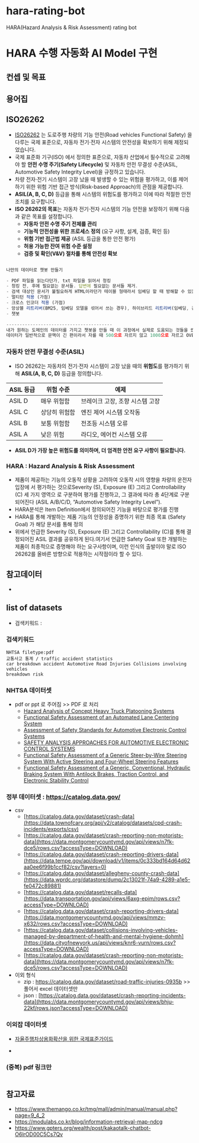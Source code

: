 # hara-rating-bot
HARA(Hazard Analysis &amp; Risk Assessment) rating bot

# HARA 수행 자동화 AI Model 구현

## 컨셉 및 목표

## 용어집

## ISO26262

- [ISO26262](https://en.wikipedia.org/wiki/ISO_26262) 는 도로주행 차량의 기능 안전(Road vehicles Functional Safety) 을 다루는 국제 표준으로, 자동차 전기·전자 시스템의 안전성을 확보하기 위해 제정되었습니다.
- 국제 표준화 기구(ISO) 에서 정의한 표준으로, 자동차 산업에서 필수적으로 고려해야 할 **안전 수명 주기(Safety Lifecycle)** 및 자동차 안전 무결성 수준(ASIL, Automotive Safety Integrity Level)을 규정하고 있습니다.
- 차량 전자·전기 시스템이 고장 났을 때 발생할 수 있는 위험을 평가하고, 이를 제어하기 위한 위험 기반 접근 방식(Risk-based Approach)의 관점을 제공합니다.
- **ASIL(A, B, C, D)** 등급을 통해 시스템의 위험도를 평가하고 이에 따라 적절한 안전 조치를 요구합니다.
- **ISO 26262의 목표**는 자동차 전기·전자 시스템의 기능 안전을 보장하기 위해 다음과 같은 목표를 설정합니다.
    - **자동차 안전 수명 주기 전체를 관리**
    - **기능적 안전성을 위한 프로세스 정의** (요구 사항, 설계, 검증, 확인 등)
    - **위험 기반 접근법 제공** (ASIL 등급을 통한 안전 평가)
    - **허용 가능한 잔여 위험 수준 설정**
    - **검증 및 확인(V&V) 절차를 통해 안전성 확보**
    

```jsx

나만의 데이터로 챗봇 만들기

- PDF 파일을 읽는다던가, txt 파일을 읽어서 청킹
- 청킹 전, 후에 필요없는 문서들. 답변에 필요없는 문서들 제거.
- 검색 대상인 문서가 불필요하게 HTML이라던가 테이블 형태라서 임베딩 할 때 방해할 수 있는 요소가 있다면 제거
- 멀티턴 적용 (가점)
- 크로스 인코더 적용 (가점)
- 앙상블 리트리버(BM25, 임베딩 모델을 섞어서 쓰는 경우), 하이브리드 리트리버(임베딩, 검색기 섞어서 쓰는 또 다른 방법)
- 챗봇

----------------------------------------
내가 원하는 도메인의 데이터를 가지고 챗봇을 만들 때 이 과정에서 실제로 도움되는 것들을 썼는가
데이터가 일반적으로 문맥이 긴 편이라서 자를 때 500으로 자르지 않고 1000으로 자르고 OVERLAP은 200으로 했다던가
```

### **자동차 안전 무결성 수준(ASIL)**

- ISO 26262는 자동차의 전기·전자 시스템이 고장 났을 때의 **위험도**를 평가하기 위해 **ASIL(A, B, C, D)** 등급을 정의합니다.

| **ASIL 등급** | **위험 수준** | **예제** |
| --- | --- | --- |
| ASIL D | 매우 위험함 | 브레이크 고장, 조향 시스템 고장 |
| ASIL C | 상당히 위험함 | 엔진 제어 시스템 오작동 |
| ASIL B | 보통 위험함 | 전조등 시스템 오류 |
| ASIL A | 낮은 위험 | 라디오, 에어컨 시스템 오류 |
- **ASIL D가 가장 높은 위험도를 의미하며, 더 엄격한 안전 요구 사항이 필요합니다.**

### HARA : Hazard Analysis & Risk Assessment

- 제품이 제공하는 기능의 오동작 상황을 고려하여 오동작 시의 영향을 차량의 운전자 입장에
서 평가하는 것으로Severity (S), Exposure (E) 그리고 Controllability (C) 세 가지 영역으
로 구분하여 평가를 진행하고, 그 결과에 따라 총 4단계로 구분되어진다 (ASIL A/B/C/D,
“Automotive Safety Integrity Level”).
- HARA분석은 Item Definition에서 정의되어진 기능을 바탕으로 평가를 진행
- HARA를 통해 개발하는 제품 기능의 안정성을 증명하기 위한 최종 목표 (Safety Goal)
가 해당 문서를 통해 정의
- 위에서 언급한 Severity (S), Exposure (E) 그리고 Controllability (C)를 통해 결정되어진 ASIL 결과를 공유하게 된다.여기서 언급한 Safety Goal 또한 개발하는 제품이 최종적으로 증명해야 하는 요구사항이며,
이런 인식의 출발이야 말로 ISO 26262를 올바른 방향으로 적용하는 시작점이라 할 수 있다.

## 참고데이터

-


## list of datasets
- 검색키워드 :
### 검색키워드
```
NHTSA filetype:pdf
교통사고 통계 / traffic accident statistics
car breakdown accident Automotive Road Injuries Collisions involving vehicles
breakdown risk

```

### NHTSA 데이터셋 
- pdf or ppt 로 주어짐 >> PDF 로 처리
  - [Hazard Analysis of Concept Heavy Truck Platooning Systems](https://www.nhtsa.gov/sites/nhtsa.gov/files/2021-06/Hazard%20Analysis%20of%20Concept%20Heavy%20Truck%20Platooning%20Systems-%20A.Svenson%20final_0.pdf)
  - [Functional Safety Assessment of an Automated Lane Centering System](https://www.nhtsa.gov/sites/nhtsa.gov/files/documents/13498a_812_573_alcsystemreport.pdf)
  - [Assessment of Safety Standards for Automotive Electronic Control Systems](https://www.nhtsa.gov/sites/nhtsa.gov/files/812285_electronicsreliabilityreport.pdf)
  - [SAFETY ANALYSIS APPROACHES FOR AUTOMOTIVE ELECTRONIC CONTROL SYSTEMS](https://www.nhtsa.gov/sites/nhtsa.gov/files/2015sae-hommes-safetyanalysisapproaches.pdf)
  - [Functional Safety Assessment of a Generic Steer-by-Wire Steering System With Active Steering and Four-Wheel Steering Features](https://www.nhtsa.gov/sites/nhtsa.gov/files/documents/13502_812576_steerbywire.pdf)
  - [Functional Safety Assessment of a Generic, Conventional, Hydraulic Braking System With Antilock Brakes, Traction Control, and Electronic Stability Control](https://www.nhtsa.gov/sites/nhtsa.gov/files/documents/13497a_812574_hydraulicbrakingsystem.pdf)

### 정부 데이터셋 : https://catalog.data.gov/ 
- csv
  - [https://catalog.data.gov/dataset/crash-data](https://data.townofcary.org/api/v2/catalog/datasets/cpd-crash-incidents/exports/csv)
  - [https://catalog.data.gov/dataset/crash-reporting-non-motorists-data](https://data.montgomerycountymd.gov/api/views/n7fk-dce5/rows.csv?accessType=DOWNLOAD)
  - [https://catalog.data.gov/dataset/crash-reporting-drivers-data](https://data.tempe.gov/api/download/v1/items/0c333bd164d64d62aa0ee6f99b1ccf82/csv?layers=0)
  - [https://catalog.data.gov/dataset/allegheny-county-crash-data](https://data.wprdc.org/datastore/dump/2c13021f-74a9-4289-a1e5-fe0472c89881)
  - [https://catalog.data.gov/dataset/recalls-data](https://data.transportation.gov/api/views/6axg-epim/rows.csv?accessType=DOWNLOAD)
  - [https://catalog.data.gov/dataset/crash-reporting-drivers-data](https://data.montgomerycountymd.gov/api/views/mmzv-x632/rows.csv?accessType=DOWNLOAD)
  - [https://catalog.data.gov/dataset/collisions-involving-vehicles-managed-by-department-of-health-and-mental-hygiene-dohmh](https://data.cityofnewyork.us/api/views/knr6-vurn/rows.csv?accessType=DOWNLOAD)
  - [https://catalog.data.gov/dataset/crash-reporting-non-motorists-data](https://data.montgomerycountymd.gov/api/views/n7fk-dce5/rows.csv?accessType=DOWNLOAD)
- 이외 형식
  - zip : https://catalog.data.gov/dataset/road-traffic-injuries-0935b >> 풀어서 excel 데이터셋만
  - json : [https://catalog.data.gov/dataset/crash-reporting-incidents-data](https://data.montgomerycountymd.gov/api/views/bhju-22kf/rows.json?accessType=DOWNLOAD)

### 이외잡 데이터셋
- [자율주행차상용화확산을 위한 국제표준가이드](https://avstandard.or.kr/uploads/file_content/5515f802-a282-4e61-8404-5d10cb275400/ISO_%EA%B5%AD%EC%A0%9C%ED%91%9C%EC%A4%80_116%EC%84%A0_%EA%B0%80%EC%9D%B4%EB%93%9C.pdf)

- []()

### (중복) pdf 링크만

```txt
```


## 참고자료
- https://www.themango.co.kr/tmg/mall/admin/manual/manual.php?page=9_4_2
- https://modulabs.co.kr/blog/information-retrieval-map-ndcg
- https://www.gpters.org/wealth/post/kakaotalk-chatbot-O6lrOD00C5Cs7Qv
